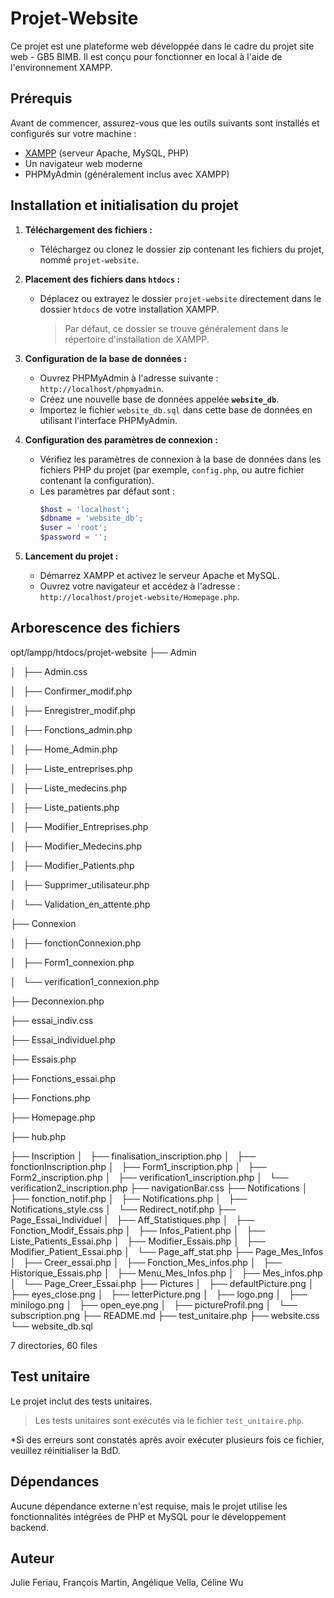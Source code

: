 # Projet-Website

Ce projet est une plateforme web développée dans le cadre du projet site web - GB5 BIMB. Il est conçu pour fonctionner en local à l'aide de l'environnement XAMPP.

## Prérequis

Avant de commencer, assurez-vous que les outils suivants sont installés et configurés sur votre machine :

- [XAMPP](https://www.apachefriends.org/index.html) (serveur Apache, MySQL, PHP)
- Un navigateur web moderne
- PHPMyAdmin (généralement inclus avec XAMPP)

## Installation et initialisation du projet

1. **Téléchargement des fichiers :**
   - Téléchargez ou clonez le dossier zip contenant les fichiers du projet, nommé `projet-website`.

2. **Placement des fichiers dans `htdocs` :**
   - Déplacez ou extrayez le dossier `projet-website` directement dans le dossier `htdocs` de votre installation XAMPP.  
     > Par défaut, ce dossier se trouve généralement dans le répertoire d'installation de XAMPP.

3. **Configuration de la base de données :**
   - Ouvrez PHPMyAdmin à l'adresse suivante : `http://localhost/phpmyadmin`.
   - Créez une nouvelle base de données appelée **`website_db`**.
   - Importez le fichier `website_db.sql` dans cette base de données en utilisant l'interface PHPMyAdmin.

4. **Configuration des paramètres de connexion :**
   - Vérifiez les paramètres de connexion à la base de données dans les fichiers PHP du projet (par exemple, `config.php`, ou autre fichier contenant la configuration). 
   - Les paramètres par défaut sont :
     ```php
     $host = 'localhost';
     $dbname = 'website_db';
     $user = 'root';
     $password = '';
     ```

5. **Lancement du projet :**
   - Démarrez XAMPP et activez le serveur Apache et MySQL.
   - Ouvrez votre navigateur et accédez à l'adresse : `http://localhost/projet-website/Homepage.php`.

## Arborescence des fichiers

opt/lampp/htdocs/projet-website
├── Admin 

│   ├── Admin.css 

│   ├── Confirmer_modif.php 

│   ├── Enregistrer_modif.php

│   ├── Fonctions_admin.php

│   ├── Home_Admin.php

│   ├── Liste_entreprises.php

│   ├── Liste_medecins.php

│   ├── Liste_patients.php

│   ├── Modifier_Entreprises.php

│   ├── Modifier_Medecins.php

│   ├── Modifier_Patients.php

│   ├── Supprimer_utilisateur.php

│   └── Validation_en_attente.php

├── Connexion

│   ├── fonctionConnexion.php

│   ├── Form1_connexion.php

│   └── verification1_connexion.php

├── Deconnexion.php

├── essai_indiv.css

├── Essai_individuel.php

├── Essais.php

├── Fonctions_essai.php

├── Fonctions.php

├── Homepage.php

├── hub.php

├── Inscription
│   ├── finalisation_inscription.php
│   ├── fonctionInscription.php
│   ├── Form1_inscription.php
│   ├── Form2_inscription.php
│   ├── verification1_inscription.php
│   └── verification2_inscription.php
├── navigationBar.css
├── Notifications
│   ├── fonction_notif.php
│   ├── Notifications.php
│   ├── Notifications_style.css
│   └── Redirect_notif.php
├── Page_Essai_Individuel
│   ├── Aff_Statistiques.php
│   ├── Fonction_Modif_Essais.php
│   ├── Infos_Patient.php
│   ├── Liste_Patients_Essai.php
│   ├── Modifier_Essais.php
│   ├── Modifier_Patient_Essai.php
│   └── Page_aff_stat.php
├── Page_Mes_Infos
│   ├── Creer_essai.php
│   ├── Fonction_Mes_infos.php
│   ├── Historique_Essais.php
│   ├── Menu_Mes_Infos.php
│   ├── Mes_infos.php
│   └── Page_Creer_Essai.php
├── Pictures
│   ├── defaultPicture.png
│   ├── eyes_close.png
│   ├── letterPicture.png
│   ├── logo.png
│   ├── minilogo.png
│   ├── open_eye.png
│   ├── pictureProfil.png
│   └── subscription.png
├── README.md
├── test_unitaire.php
├── website.css
└── website_db.sql

7 directories, 60 files

## Test unitaire

Le projet inclut des tests unitaires. 

> Les tests unitaires sont exécutés via le fichier `test_unitaire.php`.

*Si des erreurs sont constatés après avoir exécuter plusieurs fois ce fichier, veuillez réinitialiser la BdD.

## Dépendances

Aucune dépendance externe n'est requise, mais le projet utilise les fonctionnalités intégrées de PHP et MySQL pour le développement backend.

## Auteur

Julie Feriau, 
François Martin, 
Angélique Vella, 
Céline Wu 
